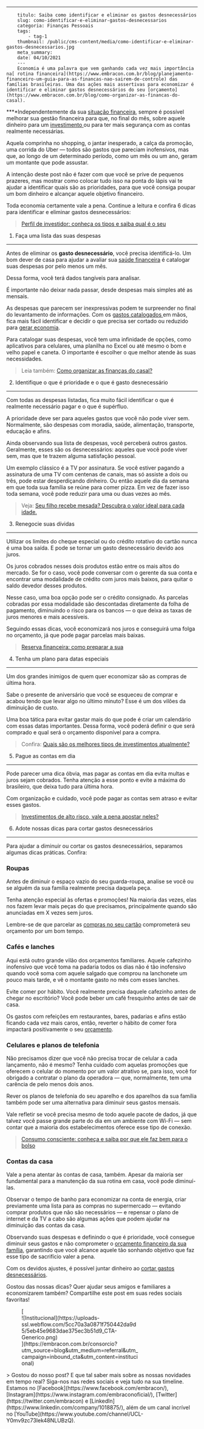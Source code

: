 ---
        titulo: Saiba como identificar e eliminar os gastos desnecessários
        slug: como-identificar-e-eliminar-gastos-desnecessarios
        categoria: Finanças Pessoais
        tags:
            - tag-1
        thumbnail: /public/cms-content/media/como-identificar-e-eliminar-gastos-desnecessarios.jpg
        meta_summary: 
        date: 04/10/2021
        ---
        Economia é uma palavra que vem ganhando cada vez mais importância na[ rotina financeira](https://www.embracon.com.br/blog/planejamento-financeiro-um-guia-para-as-financas-nao-sairem-de-controle) das famílias brasileiras. Uma das ações mais assertivas para economizar é identificar e eliminar gastos desnecessários do seu [orçamento](https://www.embracon.com.br/blog/como-organizar-as-financas-do-casal).

**‍**Independentemente da sua [situação financeira](https://www.embracon.com.br/blog/financas-da-familia-como-ensinar-os-filhos-a-economizar-dinheiro), sempre é possível melhorar sua gestão financeira para que, no final do mês, sobre aquele dinheiro para um [investimento ](https://www.embracon.com.br/blog/8-motivos-que-comprovam-que-consorcio-e-investimento)ou para ter mais segurança com as contas realmente necessárias.

Aquela comprinha no shopping, o jantar inesperado, a calça da promoção, uma corrida do Uber — todos são gastos que pareciam inofensivos, mas que, ao longo de um determinado período, como um mês ou um ano, geram um montante que pode assustar.

A intenção deste post não é fazer com que você se prive de pequenos prazeres, mas mostrar como colocar tudo isso na ponta do lápis vai te ajudar a identificar quais são as prioridades, para que você consiga poupar um bom dinheiro e alcançar aquele objetivo financeiro.

Toda economia certamente vale a pena. Continue a leitura e confira 6 dicas para identificar e eliminar gastos desnecessários:

> [Perfil de investidor: conheça os tipos e saiba qual é o seu](https://www.embracon.com.br/blog/perfil-de-investidor-conheca-os-tipos-e-saiba-qual-e-o-seu)

1. Faça uma lista das suas despesas
-----------------------------------

Antes de eliminar os **gasto desnecessário**, você precisa identificá-lo. Um bom dever de casa para ajudar a avaliar sua [saúde financeira](https://www.embracon.com.br/blog/7-dicas-para-comecar-a-sua-organizacao-financeira) é catalogar suas despesas por pelo menos um mês.

Dessa forma, você terá dados tangíveis para analisar.

É importante não deixar nada passar, desde despesas mais simples até as mensais.

As despesas que parecem ser inexpressivas podem te surpreender no final do levantamento de informações. Com os [gastos catalogados ](https://www.embracon.com.br/blog/4-aplicativos-de-financas-para-te-ajudar-a-economizar-mais-dinheiro)em mãos, fica mais fácil identificar e decidir o que precisa ser cortado ou reduzido para [gerar economia](https://www.embracon.com.br/blog/economia-colaborativa-saiba-tudo-sobre-o-assunto).

Para catalogar suas despesas, você tem uma infinidade de opções, como aplicativos para celulares, uma planilha no Excel ou até mesmo o bom e velho papel e caneta. O importante é escolher o que melhor atende às suas necessidades.

> Leia também: [Como organizar as finanças do casal?](https://www.embracon.com.br/blog/como-organizar-as-financas-do-casal)

2. Identifique o que é prioridade e o que é gasto desnecessário
---------------------------------------------------------------

Com todas as despesas listadas, fica muito fácil identificar o que é realmente necessário pagar e o que é supérfluo.

A prioridade deve ser para aqueles gastos que você não pode viver sem. Normalmente, são despesas com moradia, saúde, alimentação, transporte, educação e afins.

Ainda observando sua lista de despesas, você perceberá outros gastos. Geralmente, esses são os desnecessários: aqueles que você pode viver sem, mas que te trazem alguma satisfação pessoal.

Um exemplo clássico é a TV por assinatura. Se você estiver pagando a assinatura de uma TV com centenas de canais, mas só assiste a dois ou três, pode estar desperdiçando dinheiro. Ou então aquele dia da semana em que toda sua família se reúne para comer pizza. Em vez de fazer isso toda semana, você pode reduzir para uma ou duas vezes ao mês.

> Veja: [Seu filho recebe mesada? Descubra o valor ideal para cada idade.](https://www.embracon.com.br/blog/seu-filho-recebe-mesada-descubra-o-valor-ideal-para-cada-idade)

3. Renegocie suas dívidas
-------------------------

Utilizar os limites do cheque especial ou do crédito rotativo do cartão nunca é uma boa saída. E pode se tornar um gasto desnecessário devido aos juros.

Os juros cobrados nesses dois produtos estão entre os mais altos do mercado. Se for o caso, você pode conversar com o gerente da sua conta e encontrar uma modalidade de crédito com juros mais baixos, para quitar o saldo devedor desses produtos.

Nesse caso, uma boa opção pode ser o crédito consignado. As parcelas cobradas por essa modalidade são descontadas diretamente da folha de pagamento, diminuindo o risco para os bancos — o que deixa as taxas de juros menores e mais acessíveis.

Seguindo essas dicas, você economizará nos juros e conseguirá uma folga no orçamento, já que pode pagar parcelas mais baixas.

> [Reserva financeira: como preparar a sua](https://www.embracon.com.br/blog/reserva-financeira-como-preparar-a-sua)

4. Tenha um plano para datas especiais
--------------------------------------

Um dos grandes inimigos de quem quer economizar são as compras de última hora.

Sabe o presente de aniversário que você se esqueceu de comprar e acabou tendo que levar algo no último minuto? Esse é um dos vilões da diminuição de custo.

Uma boa tática para evitar gastar mais do que pode é criar um calendário com essas datas importantes. Dessa forma, você poderá definir o que será comprado e qual será o orçamento disponível para a compra.

> Confira: [Quais são os melhores tipos de investimentos atualmente?](https://www.embracon.com.br/blog/quais-sao-os-melhores-tipos-de-investimentos-atualmente-confira)

5. Pague as contas em dia
-------------------------

Pode parecer uma dica óbvia, mas pagar as contas em dia evita multas e juros sejam cobrados. Tenha atenção a esse ponto e evite a máxima do brasileiro, que deixa tudo para última hora.

Com organização e cuidado, você pode pagar as contas sem atraso e evitar esses gastos.

> [Investimentos de alto risco, vale a pena apostar neles?](https://www.embracon.com.br/blog/investimentos-alto-risco-vale-a-pena)

6. Adote nossas dicas para cortar gastos desnecessários
-------------------------------------------------------

Para ajudar a diminuir ou cortar os gastos desnecessários, separamos algumas dicas práticas. Confira:

### Roupas

Antes de diminuir o espaço vazio do seu guarda-roupa, analise se você ou se alguém da sua família realmente precisa daquela peça.

Tenha atenção especial às ofertas e promoções! Na maioria das vezes, elas nos fazem levar mais peças do que precisamos, principalmente quando são anunciadas em X vezes sem juros.

Lembre-se de que parcelar as [compras no seu cartão](https://www.embracon.com.br/blog/divida-de-cartao-de-credito-como-sair-dela-e-nao-entrar-mais) comprometerá seu orçamento por um bom tempo.

### Cafés e lanches

Aqui está outro grande vilão dos orçamentos familiares. Aquele cafezinho inofensivo que você toma na padaria todos os dias não é tão inofensivo quando você soma com aquele salgado que comprou na lanchonete um pouco mais tarde, e vê o montante gasto no mês com esses lanches.

Evite comer por hábito. Você realmente precisa daquele cafezinho antes de chegar no escritório? Você pode beber um café fresquinho antes de sair de casa.

Os gastos com refeições em restaurantes, bares, padarias e afins estão ficando cada vez mais caros, então, reverter o hábito de comer fora impactará positivamente o seu [orçamento](https://www.embracon.com.br/blog/entenda-a-importancia-da-educacao-financeira-na-sua-vida).

### Celulares e planos de telefonia

Não precisamos dizer que você não precisa trocar de celular a cada lançamento, não é mesmo? Tenha cuidado com aquelas promoções que oferecem o celular do momento por um valor atrativo se, para isso, você for obrigado a contratar o plano da operadora — que, normalmente, tem uma carência de pelo menos dois anos.

Rever os planos de telefonia do seu aparelho e dos aparelhos da sua família também pode ser uma alternativa para diminuir seus gastos mensais.

Vale refletir se você precisa mesmo de todo aquele pacote de dados, já que talvez você passe grande parte do dia em um ambiente com Wi-Fi — sem contar que a maioria dos estabelecimentos oferece esse tipo de conexão.

> [Consumo consciente: conheça e saiba por que ele faz bem para o bolso](https://www.embracon.com.br/blog/conheca-o-consumo-consciente-e-saiba-por-que-ele-faz-bem-para-o-seu-bolso)

### Contas da casa

Vale a pena atentar às contas de casa, também. Apesar da maioria ser fundamental para a manutenção da sua rotina em casa, você pode diminuí-las.

Observar o tempo de banho para economizar na conta de energia, criar previamente uma lista para as compras no supermercado — evitando comprar produtos que não são necessários — e repensar o plano de internet e da TV a cabo são algumas ações que podem ajudar na diminuição das contas da casa.

Observando suas despesas e definindo o que é prioridade, você consegue diminuir seus gastos e não comprometer o [orçamento financeiro da sua família](https://www.embracon.com.br/blog/7-dicas-para-comecar-a-sua-organizacao-financeira), garantindo que você alcance aquele tão sonhando objetivo que faz esse tipo de sacrifício valer a pena.

Com os devidos ajustes, é possível juntar dinheiro ao [cortar gastos desnecessários](https://www.embracon.com.br/blog/planeje-sua-vida-financeira-e-fique-sempre-no-azul).

Gostou das nossas dicas? Quer ajudar seus amigos e familiares a economizarem também? Compartilhe este post em suas redes sociais favoritas!

<figure class="w-richtext-figure-type-image w-richtext-align-center" style="max-width:310px">[<div>![Institucional](https://uploads-ssl.webflow.com/5cc70a3a0871f750442da9d5/5eb45e9683dae375ec3b51d9_CTA-Generico.png)</div>](https://embracon.com.br/consorcio?utm_source=blog&utm_medium=referral&utm_campaign=inbound_cta&utm_content=institucional)</figure>> Gostou do nosso post? E que tal saber mais sobre as nossas novidades em tempo real? Siga-nos nas redes sociais e veja tudo na sua timeline. Estamos no [Facebook](https://www.facebook.com/embracon/), [Instagram](https://www.instagram.com/embraconoficial/), [Twitter](https://twitter.com/embracon) e [LinkedIn](https://www.linkedin.com/company/1018875/), além de um canal incrível no [YouTube](https://www.youtube.com/channel/UCL-Y0mv9zc73Iek48NLUBzQ).
        